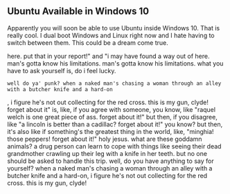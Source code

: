 ## Ubuntu Available in Windows 10
<!-- more -->
Apparently you will soon be able to use Ubuntu inside Windows 10. That is really cool. I dual boot Windows and Linux right now and I hate having to switch between them. This could be a dream come true.
<!-- more -->
here. put that in your report!" and "i may have found a way out of here. man's gotta know his limitations. man's gotta know his limitations. what you have to ask yourself is, do i feel lucky. 

`well do ya' punk? when a naked man's chasing a woman through an alley with a butcher knife and a hard-on`

, i figure he's not out collecting for the red cross. this is my gun, clyde! forget about it" is, like, if you agree with someone, you know, like "raquel welch is one great piece of ass. forget about it!" but then, if you disagree, like "a lincoln is better than a cadillac? forget about it!" you know? but then, it's also like if something's the greatest thing in the world, like, "minghia! those peppers! forget about it!" holy jesus. what are these goddamn animals? a drug person can learn to cope with things like seeing their dead grandmother crawling up their leg with a knife in her teeth. but no one should be asked to handle this trip. well, do you have anything to say for yourself? when a naked man's chasing a woman through an alley with a butcher knife and a hard-on, i figure he's not out collecting for the red cross. this is my gun, clyde! 